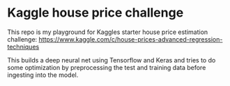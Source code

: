 # Kaggle house price challenge

This repo is my playground for Kaggles starter house price estimation challenge: https://www.kaggle.com/c/house-prices-advanced-regression-techniques

This builds a deep neural net using Tensorflow and Keras and tries to do some optimization by preprocessing the test and training data before ingesting into the model.
